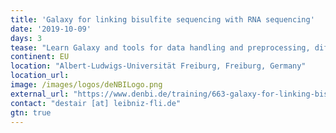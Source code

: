 ```yaml
---
title: 'Galaxy for linking bisulfite sequencing with RNA sequencing'
date: '2019-10-09'
days: 3
tease: "Learn Galaxy and tools for data handling and preprocessing, differential gene expression analysis, bisulfite sequencing analysis, and Oxford Nanopore data exploration and usage"
continent: EU
location: "Albert-Ludwigs-Universität Freiburg, Freiburg, Germany"
location_url: 
image: /images/logos/deNBILogo.png
external_url: "https://www.denbi.de/training/663-galaxy-for-linking-bisulfite-sequencing-with-rna-sequencing"
contact: "destair [at] leibniz-fli.de"
gtn: true
---
```


